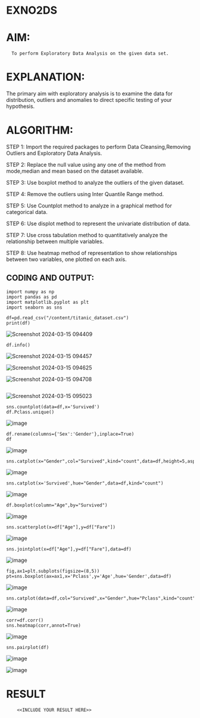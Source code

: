 # EXNO2DS
# AIM:
      To perform Exploratory Data Analysis on the given data set.
      
# EXPLANATION:
  The primary aim with exploratory analysis is to examine the data for distribution, outliers and anomalies to direct specific testing of your hypothesis.
  
# ALGORITHM:
STEP 1: Import the required packages to perform Data Cleansing,Removing Outliers and Exploratory Data Analysis.

STEP 2: Replace the null value using any one of the method from mode,median and mean based on the dataset available.

STEP 3: Use boxplot method to analyze the outliers of the given dataset.

STEP 4: Remove the outliers using Inter Quantile Range method.

STEP 5: Use Countplot method to analyze in a graphical method for categorical data.

STEP 6: Use displot method to represent the univariate distribution of data.

STEP 7: Use cross tabulation method to quantitatively analyze the relationship between multiple variables.

STEP 8: Use heatmap method of representation to show relationships between two variables, one plotted on each axis.

## CODING AND OUTPUT:

```
import numpy as np
import pandas as pd
import matplotlib.pyplot as plt
import seaborn as sns

df=pd.read_csv("/content/titanic_dataset.csv")
print(df)
```
![Screenshot 2024-03-15 094409](https://github.com/Vanitha-SM/EXNO2DS/assets/119557985/d068afbe-1818-483d-b7f5-4d6f3fde42c8)

```
df.info()
```
![Screenshot 2024-03-15 094457](https://github.com/Vanitha-SM/EXNO2DS/assets/119557985/5cd24cf1-5ebe-4037-99f9-634c1d15ceac)

![Screenshot 2024-03-15 094625](https://github.com/Vanitha-SM/EXNO2DS/assets/119557985/aeb29c85-fb55-4ddc-a4d3-1062e43d44c0)

![Screenshot 2024-03-15 094708](https://github.com/Vanitha-SM/EXNO2DS/assets/119557985/0851cc7a-aa10-450d-a7a3-703de236c564)

```

```
![Screenshot 2024-03-15 095023](https://github.com/Vanitha-SM/EXNO2DS/assets/119557985/cc1261e3-4a01-48a4-a08d-ddac63b1f660)

```
sns.countplot(data=df,x='Survived')
df.Pclass.unique()
```
![image](https://github.com/Vanitha-SM/EXNO2DS/assets/119557985/c52edcf3-dfb6-44be-aee2-d93b54b9679c)

```
df.rename(columns={'Sex':'Gender'},inplace=True)
df
```
![image](https://github.com/Vanitha-SM/EXNO2DS/assets/119557985/11acd9c7-4683-4ca8-a589-4f044cebe7e0)

```
sns.catplot(x="Gender",col="Survived",kind="count",data=df,height=5,aspect=.7)
```
![image](https://github.com/Vanitha-SM/EXNO2DS/assets/119557985/9bcab15a-a8aa-47ca-8763-26cb318df40e)

```
sns.catplot(x='Survived',hue="Gender",data=df,kind="count")
```

![image](https://github.com/Vanitha-SM/EXNO2DS/assets/119557985/e8987583-06b3-4b3d-9089-097dc078e957)

```
df.boxplot(column="Age",by="Survived")
```
![image](https://github.com/Vanitha-SM/EXNO2DS/assets/119557985/b3ad2f91-20d2-4980-8e56-9b0358337451)

```
sns.scatterplot(x=df["Age"],y=df["Fare"])
```
![image](https://github.com/Vanitha-SM/EXNO2DS/assets/119557985/06690dc7-a353-44d7-9f3e-975880daa2a4)

```
sns.jointplot(x=df["Age"],y=df["Fare"],data=df)
```

![image](https://github.com/Vanitha-SM/EXNO2DS/assets/119557985/1a818b6e-dbc1-48e4-b388-6edb554f37cb)

```
fig,ax1=plt.subplots(figsize=(8,5))
pt=sns.boxplot(ax=ax1,x='Pclass',y='Age',hue='Gender',data=df)
```
![image](https://github.com/Vanitha-SM/EXNO2DS/assets/119557985/8097795f-1c6d-4ed7-9f15-14b1f52c678a)

```
sns.catplot(data=df,col="Survived",x="Gender",hue="Pclass",kind="count")
```
![image](https://github.com/Vanitha-SM/EXNO2DS/assets/119557985/4f75e816-c891-4f7d-b499-c615781c6b15)

```
corr=df.corr()
sns.heatmap(corr,annot=True)
```
![image](https://github.com/Vanitha-SM/EXNO2DS/assets/119557985/824aa31e-c281-41a9-a839-9a5ab78b90d0)

```
sns.pairplot(df)
```
![image](https://github.com/Vanitha-SM/EXNO2DS/assets/119557985/85698857-6e10-4a2c-932d-1f43fa72671e)

![image](https://github.com/Vanitha-SM/EXNO2DS/assets/119557985/605ceb6d-007d-45f3-8c14-6de3d2ebe60d)

# RESULT
        <<INCLUDE YOUR RESULT HERE>>
